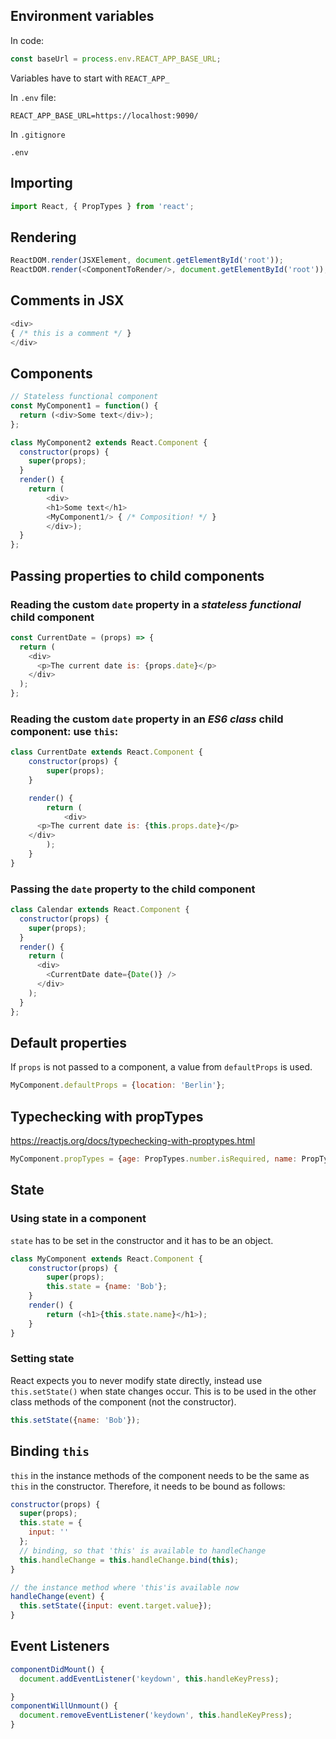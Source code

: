 ## Environment variables
In code:
```javascript
const baseUrl = process.env.REACT_APP_BASE_URL;
```
Variables have to start with `REACT_APP_`

In `.env` file:
```
REACT_APP_BASE_URL=https://localhost:9090/
```

In `.gitignore`
```
.env
```

## Importing
```javascript
import React, { PropTypes } from 'react';
```

## Rendering
```javascript
ReactDOM.render(JSXElement, document.getElementById('root'));
ReactDOM.render(<ComponentToRender/>, document.getElementById('root'));
```

## Comments in JSX

```javascript
<div>
{ /* this is a comment */ }
</div>
```

## Components


```javascript
// Stateless functional component
const MyComponent1 = function() {
  return (<div>Some text</div>);
};
```

```javascript
class MyComponent2 extends React.Component {
  constructor(props) {
    super(props);
  }
  render() {
    return (
        <div>
        <h1>Some text</h1>
        <MyComponent1/> { /* Composition! */ }
        </div>);
  }
};
```

## Passing properties to child components
### Reading the custom `date` property in a *stateless functional* child component
```javascript
const CurrentDate = (props) => {
  return (
    <div>
      <p>The current date is: {props.date}</p>
    </div>
  );
};
```

### Reading the custom `date` property in an *ES6 class* child component: use `this`:
```javascript
class CurrentDate extends React.Component {
    constructor(props) {
        super(props);
    }

    render() {
        return (
            <div>
      <p>The current date is: {this.props.date}</p>
    </div>
        );
    }
}
```
### Passing the `date` property to the child component
```javascript
class Calendar extends React.Component {
  constructor(props) {
    super(props);
  }
  render() {
    return (
      <div>
        <CurrentDate date={Date()} />
      </div>
    );
  }
};
```

## Default properties
If `props` is not passed to a component, a value from `defaultProps` is used.

```javascript
MyComponent.defaultProps = {location: 'Berlin'};
```

## Typechecking with propTypes
https://reactjs.org/docs/typechecking-with-proptypes.html

```javascript
MyComponent.propTypes = {age: PropTypes.number.isRequired, name: PropTypes.string.isRequired };
```

## State

### Using state in a component
`state` has to be set in the constructor and it has to be an object.
```javascript
class MyComponent extends React.Component {
    constructor(props) {
        super(props);
        this.state = {name: 'Bob'};
    }
    render() {
        return (<h1>{this.state.name}</h1>);
    }
}
```

### Setting state

React expects you to never modify state directly, instead use `this.setState()` when state changes occur. This is to be used in the other class methods of the component (not the constructor).

```javascript
this.setState({name: 'Bob'});
```

## Binding `this`

`this` in the instance methods of the component needs to be the same as `this` in the constructor. Therefore, it needs to be bound as follows:

```javascript
constructor(props) {
  super(props);
  this.state = {
    input: ''
  };
  // binding, so that 'this' is available to handleChange
  this.handleChange = this.handleChange.bind(this);
}

// the instance method where 'this'is available now
handleChange(event) {
  this.setState({input: event.target.value}); 
}
```

## Event Listeners

```javascript
componentDidMount() {
  document.addEventListener('keydown', this.handleKeyPress);

}
componentWillUnmount() {
  document.removeEventListener('keydown', this.handleKeyPress);
}
```